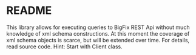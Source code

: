 # README
This library allows for executing queries to BigFix REST Api without much knowledge of xml schema constructions. At this moment the coverage of xml schema objects is scarce, but will be extended over time. For details, read source code. Hint: Start with Client class.
